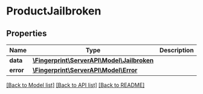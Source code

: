 # ProductJailbroken

## Properties
Name | Type | Description | Notes
------------ | ------------- | ------------- | -------------
**data** | [**\Fingerprint\ServerAPI\Model\Jailbroken**](Jailbroken.md) |  | [optional] 
**error** | [**\Fingerprint\ServerAPI\Model\Error**](Error.md) |  | [optional] 

[[Back to Model list]](../../README.md#documentation-for-models) [[Back to API list]](../../README.md#documentation-for-api-endpoints) [[Back to README]](../../README.md)

